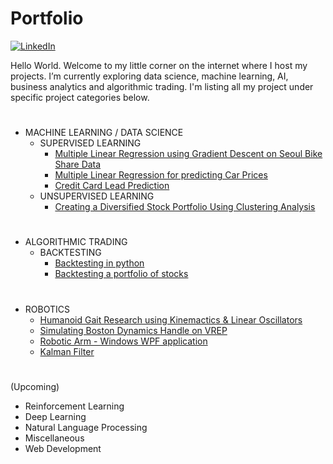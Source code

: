 # Portfolio 
[![LinkedIn][linkedin-shield]][linkedin-url]
 
Hello World. Welcome to my little corner on the internet where I host my projects. I’m currently exploring data science, machine learning, AI, business analytics and algorithmic trading. I'm listing all my project under specific project categories below.
#
- MACHINE LEARNING / DATA SCIENCE
  - SUPERVISED LEARNING
    - [Multiple Linear Regression using Gradient Descent on Seoul Bike Share Data][MLR on Seol Bike Share Data] 
    - [Multiple Linear Regression for predicting Car Prices][MLR for predicting car Prices]
    - [Credit Card Lead Prediction][Credit Card Lead Prediction]
  - UNSUPERVISED LEARNING
    - [Creating a Diversified Stock Portfolio Using Clustering Analysis][Stock portfolio Clusterign Analysis]
#
- ALGORITHMIC TRADING
  - BACKTESTING
    - [Backtesting in python][Backtesting in python]
    - [Backtesting a portfolio of stocks][Backtesting portfolio of stocks]
#   
- ROBOTICS   
  - [Humanoid Gait Research using Kinemactics & Linear Oscillators][Humanoid-Gait-Design]
  - [Simulating Boston Dynamics Handle on VREP][Handle-VREP]
  - [Robotic Arm - Windows WPF application][RA - Windows App]
  - [Kalman Filter][Kalman-Filter]
 
#
(Upcoming)
- Reinforcement Learning
- Deep Learning
- Natural Language Processing
- Miscellaneous
- Web Development  
#

[linkedin-shield]: https://img.shields.io/badge/-LinkedIn-black.svg?style=for-the-badge&logo=linkedin&colorB=555
[linkedin-url]: https://www.linkedin.com/in/karthikramx/
[MLR on Seol Bike Share Data]: https://github.com/karthikramx/Multiple-Linear-Regression-using-Gradient-Descent-on-Seoul-Bike-Share-Demand-Data-Set
[Credit Card Lead Prediction]: https://github.com/karthikramx/Credit-Card-Lead-Prediction
[Stock portfolio Clusterign Analysis]: https://github.com/karthikramx/Diversified-Stock-Portfolio-Using-Clustering-Analysis
[Humanoid-Gait-Design]: https://github.com/karthikramx/Humanoid-Bipedal-Gait-Design
[Kalman-Filter]: https://github.com/karthikramx/Kalman-Filter-Example
[Backtesting portfolio of stocks]: https://github.com/karthikramx/Algorithmic-Trading-Backtesting-Portfolio-of-Stocks-Python
[Backtesting in python]: https://github.com/karthikramx/Algorithmic-Trading-Backtesting-in-python
[RA - Windows App]: https://github.com/karthikramx/Robotic-Arm-Windows-GUI-App
[Handle-VREP]: https://github.com/karthikramx/Handle-VREP-Python
[MLR for predicting car Prices]: https://github.com/karthikramx/Multiple-Linear-Regression-for-Predicting-Car-Prices

